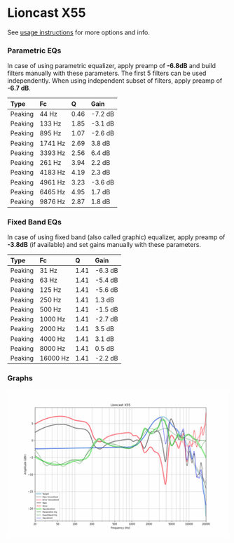 # Lioncast X55
See [usage instructions](https://github.com/jaakkopasanen/AutoEq#usage) for more options and info.

### Parametric EQs
In case of using parametric equalizer, apply preamp of **-6.8dB** and build filters manually
with these parameters. The first 5 filters can be used independently.
When using independent subset of filters, apply preamp of **-6.7 dB**.

| Type    | Fc      |    Q | Gain    |
|:--------|:--------|:-----|:--------|
| Peaking | 44 Hz   | 0.46 | -7.2 dB |
| Peaking | 133 Hz  | 1.85 | -3.1 dB |
| Peaking | 895 Hz  | 1.07 | -2.6 dB |
| Peaking | 1741 Hz | 2.69 | 3.8 dB  |
| Peaking | 3393 Hz | 2.56 | 6.4 dB  |
| Peaking | 261 Hz  | 3.94 | 2.2 dB  |
| Peaking | 4183 Hz | 4.19 | 2.3 dB  |
| Peaking | 4961 Hz | 3.23 | -3.6 dB |
| Peaking | 6465 Hz | 4.95 | 1.7 dB  |
| Peaking | 9876 Hz | 2.87 | 1.8 dB  |

### Fixed Band EQs
In case of using fixed band (also called graphic) equalizer, apply preamp of **-3.8dB**
(if available) and set gains manually with these parameters.

| Type    | Fc       |    Q | Gain    |
|:--------|:---------|:-----|:--------|
| Peaking | 31 Hz    | 1.41 | -6.3 dB |
| Peaking | 63 Hz    | 1.41 | -5.4 dB |
| Peaking | 125 Hz   | 1.41 | -5.6 dB |
| Peaking | 250 Hz   | 1.41 | 1.3 dB  |
| Peaking | 500 Hz   | 1.41 | -1.5 dB |
| Peaking | 1000 Hz  | 1.41 | -2.7 dB |
| Peaking | 2000 Hz  | 1.41 | 3.5 dB  |
| Peaking | 4000 Hz  | 1.41 | 3.1 dB  |
| Peaking | 8000 Hz  | 1.41 | 0.5 dB  |
| Peaking | 16000 Hz | 1.41 | -2.2 dB |

### Graphs
![](./Lioncast%20X55.png)
